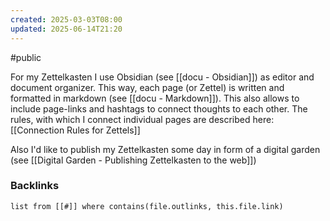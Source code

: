 ```yaml
---
created: 2025-03-03T08:00
updated: 2025-06-14T21:20
---
```

#public

For my Zettelkasten I use Obsidian (see [[docu - Obsidian]]) as editor and document organizer. This way, each page (or Zettel) is written and formatted in markdown (see [[docu - Markdown]]). This also allows to include page-links and hashtags to connect thoughts to each other. 
The rules, with which I connect individual pages are described here: [[Connection Rules for Zettels]]

Also I'd like to publish my Zettelkasten some day in form of a digital garden (see [[Digital Garden - Publishing Zettelkasten to the web]])

### Backlinks
```dataview 
list from [[#]] where contains(file.outlinks, this.file.link)
```


